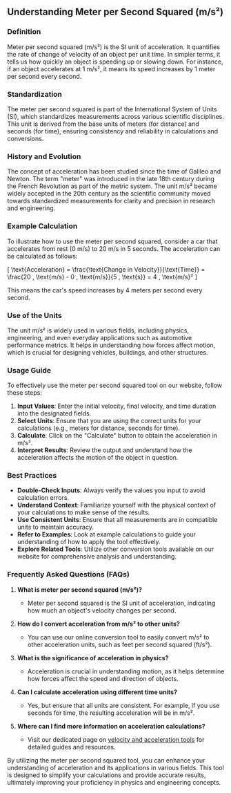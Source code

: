 ## Understanding Meter per Second Squared (m/s²)

### Definition
Meter per second squared (m/s²) is the SI unit of acceleration. It quantifies the rate of change of velocity of an object per unit time. In simpler terms, it tells us how quickly an object is speeding up or slowing down. For instance, if an object accelerates at 1 m/s², it means its speed increases by 1 meter per second every second.

### Standardization
The meter per second squared is part of the International System of Units (SI), which standardizes measurements across various scientific disciplines. This unit is derived from the base units of meters (for distance) and seconds (for time), ensuring consistency and reliability in calculations and conversions.

### History and Evolution
The concept of acceleration has been studied since the time of Galileo and Newton. The term "meter" was introduced in the late 18th century during the French Revolution as part of the metric system. The unit m/s² became widely accepted in the 20th century as the scientific community moved towards standardized measurements for clarity and precision in research and engineering.

### Example Calculation
To illustrate how to use the meter per second squared, consider a car that accelerates from rest (0 m/s) to 20 m/s in 5 seconds. The acceleration can be calculated as follows:

\[ 
\text{Acceleration} = \frac{\text{Change in Velocity}}{\text{Time}} = \frac{20 \, \text{m/s} - 0 \, \text{m/s}}{5 \, \text{s}} = 4 \, \text{m/s}² 
\]

This means the car's speed increases by 4 meters per second every second.

### Use of the Units
The unit m/s² is widely used in various fields, including physics, engineering, and even everyday applications such as automotive performance metrics. It helps in understanding how forces affect motion, which is crucial for designing vehicles, buildings, and other structures.

### Usage Guide
To effectively use the meter per second squared tool on our website, follow these steps:
1. **Input Values**: Enter the initial velocity, final velocity, and time duration into the designated fields.
2. **Select Units**: Ensure that you are using the correct units for your calculations (e.g., meters for distance, seconds for time).
3. **Calculate**: Click on the "Calculate" button to obtain the acceleration in m/s².
4. **Interpret Results**: Review the output and understand how the acceleration affects the motion of the object in question.

### Best Practices
- **Double-Check Inputs**: Always verify the values you input to avoid calculation errors.
- **Understand Context**: Familiarize yourself with the physical context of your calculations to make sense of the results.
- **Use Consistent Units**: Ensure that all measurements are in compatible units to maintain accuracy.
- **Refer to Examples**: Look at example calculations to guide your understanding of how to apply the tool effectively.
- **Explore Related Tools**: Utilize other conversion tools available on our website for comprehensive analysis and understanding.

### Frequently Asked Questions (FAQs)

1. **What is meter per second squared (m/s²)?**
   - Meter per second squared is the SI unit of acceleration, indicating how much an object's velocity changes per second.

2. **How do I convert acceleration from m/s² to other units?**
   - You can use our online conversion tool to easily convert m/s² to other acceleration units, such as feet per second squared (ft/s²).

3. **What is the significance of acceleration in physics?**
   - Acceleration is crucial in understanding motion, as it helps determine how forces affect the speed and direction of objects.

4. **Can I calculate acceleration using different time units?**
   - Yes, but ensure that all units are consistent. For example, if you use seconds for time, the resulting acceleration will be in m/s².

5. **Where can I find more information on acceleration calculations?**
   - Visit our dedicated page on [velocity and acceleration tools](https://www.inayam.co/unit-converter/velocity) for detailed guides and resources.

By utilizing the meter per second squared tool, you can enhance your understanding of acceleration and its applications in various fields. This tool is designed to simplify your calculations and provide accurate results, ultimately improving your proficiency in physics and engineering concepts.